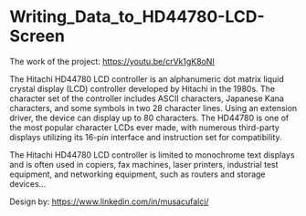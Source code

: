 # Writing_Data_to_HD44780-LCD-Screen

The work of the project:  https://youtu.be/crVk1gK8oNI

The Hitachi HD44780 LCD controller is an alphanumeric dot matrix liquid crystal display (LCD) controller developed by Hitachi in the 1980s. The character set of the controller includes ASCII characters, Japanese Kana characters, and some symbols in two 28 character lines. Using an extension driver, the device can display up to 80 characters. The HD44780 is one of the most popular character LCDs ever made, with numerous third-party displays utilizing its 16-pin interface and instruction set for compatibility.

The Hitachi HD44780 LCD controller is limited to monochrome text displays and is often used in copiers, fax machines, laser printers, industrial test equipment, and networking equipment, such as routers and storage devices...

Design by: https://www.linkedin.com/in/musacufalci/
